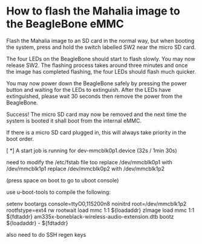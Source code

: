 # How to flash the Mahalia image to the BeagleBone eMMC

Flash the Mahalia image to an SD card in the normal way, but when booting the 
system, press and hold the switch labelled SW2 near the micro SD card.

The four LEDs on the BeagleBone should start to flash slowly. You may now 
release SW2. The flashing process takes around three minutes and once the image 
has completed flashing, the four LEDs should flash much quicker.

You may now power down the BeagleBone safely by pressing the power button and 
waiting for the LEDs to extinguish. After the LEDs have extinguished, please 
wait 30 seconds then remove the power from the BeagleBone.

Success! The micro SD card may now be removed and the next time the system is 
booted it shall boot from the internal eMMC.

If there is a micro SD card plugged in, this will always take priority in the 
boot order.



[     *] A start job is running for dev-mmcblk0p1.device (32s / 1min 30s)


need to modify the /etc/fstab file too
 replace /dev/mmcblk0p1 with /dev/mmcblk1p1
 replace /dev/mmcblk0p2 with /dev/mmcblk1p2

(press space on boot to go to uboot console)

use u-boot-tools to compile the following:

setenv bootargs console=ttyO0,115200n8 noinitrd root=/dev/mmcblk1p2 rootfstype=ext4 rw rootwait
load mmc 1:1 ${loadaddr} zImage
load mmc 1:1 ${fdtaddr} am335x-boneblack-wireless-audio-extension.dtb
bootz ${loadaddr} - ${fdtaddr}


also need to do SSH regen keys